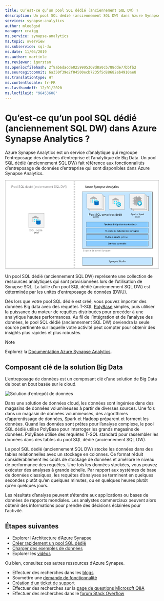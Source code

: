 ```yaml
---
title: Qu’est-ce qu’un pool SQL dédié (anciennement SQL DW) ?
description: Un pool SQL dédié (anciennement SQL DW) dans Azure Synapse Analytics est la fonctionnalité d’entreposage de données d’entreprise dans Azure Synapse Analytics.
services: synapse-analytics
author: mlee3gsd
manager: craigg
ms.service: synapse-analytics
ms.topic: overview
ms.subservice: sql-dw
ms.date: 11/04/2019
ms.author: martinle
ms.reviewer: igorstan
ms.openlocfilehash: 2f9ab6dacde0259905368d8a0cb788dde77bbfb2
ms.sourcegitcommit: 6a350f39e2f04500ecb7235f5d88682eb4910ae8
ms.translationtype: HT
ms.contentlocale: fr-FR
ms.lasthandoff: 12/01/2020
ms.locfileid: "96453608"
---
```

# <a name="what-is-dedicated-sql-pool-formerly-sql-dw-in-azure-synapse-analytics"></a>Qu’est-ce qu’un pool SQL dédié (anciennement SQL DW) dans Azure Synapse Analytics ?

Azure Synapse Analytics est un service d’analytique qui regroupe l’entreposage des données d’entreprise et l’analytique de Big Data. Un pool SQL dédié (anciennement SQL DW) fait référence aux fonctionnalités d’entreposage de données d’entreprise qui sont disponibles dans Azure Synapse Analytics.



![Pool SQL dédié (anciennement SQL DW) par rapport à Azure Synapse](./media/sql-data-warehouse-overview-what-is/dedicated-sql-pool.png)



Un pool SQL dédié (anciennement SQL DW) représente une collection de ressources analytiques qui sont provisionnées lors de l’utilisation de Synapse SQL. La taille d’un pool SQL dédié (anciennement SQL DW) est déterminée par les unités d’entreposage de données (DWU).

Dès lors que votre pool SQL dédié est créé, vous pouvez importer des données Big data avec des requêtes T-SQL [PolyBase](/sql/relational-databases/polybase/polybase-guide?toc=/azure/synapse-analytics/sql-data-warehouse/toc.json&bc=/azure/synapse-analytics/sql-data-warehouse/breadcrumb/toc.json&view=azure-sqldw-latest) simples, puis utiliser la puissance du moteur de requêtes distribuées pour procéder à une analytique hautes performances. Au fil de l’intégration et de l’analyse des données, le pool SQL dédié (anciennement SQL DW) deviendra la seule source pertinente sur laquelle votre activité peut compter pour obtenir des insights plus rapides et plus robustes.

> [!NOTE]
>Explorez la [Documentation Azure Synapse Analytics](../overview-what-is.md).
> 

## <a name="key-component-of-a-big-data-solution"></a>Composant clé de la solution Big Data

L’entreposage de données est un composant clé d’une solution de Big Data de bout en bout basée sur le cloud.

![Solution d’entrepôt de données](./media/sql-data-warehouse-overview-what-is/data-warehouse-solution.png)

Dans une solution de données cloud, les données sont ingérées dans des magasins de données volumineuses à partir de diverses sources. Une fois dans un magasin de données volumineuses, des algorithmes d’apprentissage de données, Spark et Hadoop préparent et forment les données. Quand les données sont prêtes pour l’analyse complexe, le pool SQL dédié utilise PolyBase pour interroger les grands magasins de données. PolyBase utilise des requêtes T-SQL standard pour rassembler les données dans des tables du pool SQL dédié (anciennement SQL DW).

Le pool SQL dédié (anciennement SQL DW) stocke les données dans des tables relationnelles avec un stockage en colonnes. Ce format réduit considérablement les coûts de stockage de données et améliore le niveau de performance des requêtes. Une fois les données stockées, vous pouvez exécuter des analyses à grande échelle. Par rapport aux systèmes de base de données classiques, les requêtes d’analyses se terminent en quelques secondes plutôt qu’en quelques minutes, ou en quelques heures plutôt qu’en quelques jours.

Les résultats d’analyse peuvent s’étendre aux applications ou bases de données de rapports mondiales. Les analystes commerciaux peuvent alors obtenir des informations pour prendre des décisions éclairées pour l’activité.

## <a name="next-steps"></a>Étapes suivantes

- Explorer [l’Architecture d’Azure Synapse](massively-parallel-processing-mpp-architecture.md)
- [Créer rapidement un pool SQL dédié](create-data-warehouse-portal.md)
- [Charger des exemples de données](load-data-from-azure-blob-storage-using-polybase.md)
- Explorer les [vidéos](https://azure.microsoft.com/documentation/videos/index/?services=sql-data-warehouse)

Ou bien, consultez ces autres ressources d’Azure Synapse.

- Effectuer des recherches dans les [blogs](https://azure.microsoft.com/blog/tag/azure-sql-data-warehouse/)
- Soumettre une [demande de fonctionnalité](https://feedback.azure.com/forums/307516-sql-data-warehouse)
- [Création d’un ticket de support](sql-data-warehouse-get-started-create-support-ticket.md)
- Effectuer des recherches sur la [page de questions Microsoft Q&A](https://docs.microsoft.com/answers/topics/azure-synapse-analytics.html)
- Effectuer des recherches dans le [forum Stack Overflow](https://stackoverflow.com/questions/tagged/azure-sqldw)
